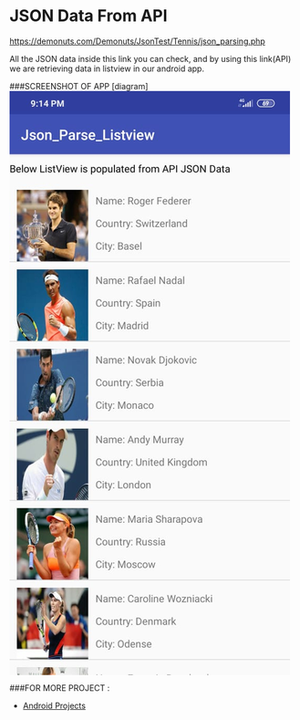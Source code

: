 # JSON Data From API
https://demonuts.com/Demonuts/JsonTest/Tennis/json_parsing.php

All the JSON data inside this link you can check, and by using this link(API) we are retrieving data in listview in our android app.

###SCREENSHOT OF APP
[diagram]
<img src="https://github.com/Afaquejaya/Json_Parse_ListView/blob/master/ScreenShot/ListViewImage.jpeg" align="center" >

###FOR MORE PROJECT :
- [Android Projects](https://afaquejaya.github.io/)




